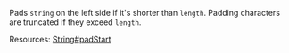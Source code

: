 Pads <code>string</code> on the left side if it's shorter than <code>length</code>. Padding characters are truncated if they exceed <code>length</code>.

Resources: [String#padStart](https://developer.mozilla.org/docs/Web/JavaScript/Reference/Global_Objects/String/padStart)
